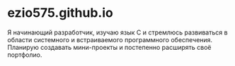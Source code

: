 # ezio575.github.io
Я начинающий разработчик, изучаю язык C и стремлюсь развиваться в области системного и встраиваемого программного обеспечения. Планирую создавать мини-проекты и постепенно расширять своё портфолио.
